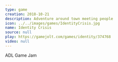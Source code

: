 ```yaml
---
type: game
creation: 2018-10-21
description: Adventure around town meeting people
icon: ../../images/games/IdentityCrisis.jpg
name: Identity Crisis
source: null
play: https://gamejolt.com/games/identity/374768
video: null
---
```


ADL Game Jam
